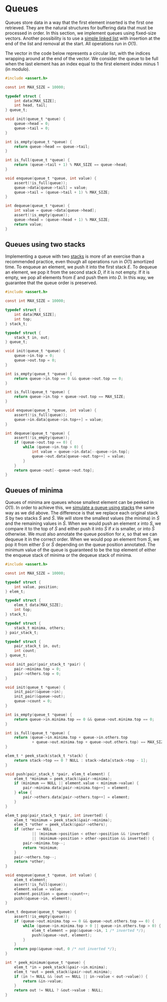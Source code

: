 # Queues

Queues store data in a way that the first element inserted is the first one
retrieved. They are the natural structures for buffering data that must be
processed in order. In this section, we implement queues using fixed-size
vectors. Another possibility is to use a [simple linked list](./linked-list.md)
with insertion at the end of the list and removal at the start. All operations
run in $O(1)$.

The vector in the code below represents a circular list, with the indices
wrapping around at the end of the vector. We consider the queue to be full when
the last element has an index equal to the first element index minus 1 (in
modulo).

```c
#include <assert.h>

const int MAX_SIZE = 10000;

typedef struct {
    int data[MAX_SIZE];
    int head, tail;
} queue_t;

void init(queue_t *queue) {
    queue->head = 0;
    queue->tail = 0;
}

int is_empty(queue_t *queue) {
    return queue->head == queue->tail;
}

int is_full(queue_t *queue) {
    return (queue->tail + 1) % MAX_SIZE == queue->head;
}

void enqueue(queue_t *queue, int value) {
    assert(!is_full(queue));
    queue->data[queue->tail] = value;
    queue->tail = (queue->tail + 1) % MAX_SIZE;
}

int dequeue(queue_t *queue) {
    int value = queue->data[queue->head];
    assert(!is_empty(queue));
    queue->head = (queue->head + 1) % MAX_SIZE;
    return value;
}
```


## Queues using two stacks

Implementing a queue with two [stacks](./stack.md) is more of an exercise than a
recommended practice, even though all operations run in $O(1)$ amortized time.
To enqueue an element, we push it into the first stack $E$. To dequeue an
element, we pop it from the second stack $D$, if it is not empty. If it is
empty, we pop all elements from $E$ and push them into $D$.  In this way, we
guarantee that the queue order is preserved.

```c
#include <assert.h>

const int MAX_SIZE = 10000;

typedef struct {
    int data[MAX_SIZE];
    int top;
} stack_t;

typedef struct {
    stack_t in, out;
} queue_t;

void init(queue_t *queue) {
    queue->in.top = 0;
    queue->out.top = 0;
}

int is_empty(queue_t *queue) {
    return queue->in.top == 0 && queue->out.top == 0;
}

int is_full(queue_t *queue) {
    return queue->in.top + queue->out.top == MAX_SIZE;
}

void enqueue(queue_t *queue, int value) {
    assert(!is_full(queue));
    queue->in.data[queue->in.top++] = value;
}

int dequeue(queue_t *queue) {
    assert(!is_empty(queue));
    if (queue->out.top == 0) {
        while (queue->in.top > 0) {
            int value = queue->in.data[--queue->in.top];
            queue->out.data[queue->out.top++] = value;
        }
    }
    return queue->out[--queue->out.top];
}
```


## Queues of minima

Queues of minima are queues whose smallest element can be peeked in $O(1)$. In
order to achieve this, we [simulate a queue using
stacks](#queues-using-two-stacks) the same way as we did above. The difference
is that we replace each original stack $S$ by two stacks $\dot{S}$ and
$\bar{S}$.  We will store the smallest values (the minima) in $\dot{S}$ and the
remaining values in $\bar{S}$.  When we would push an element $x$ into $S$, we
compare it to the top of $\dot{S}$ and either push it into $\dot{S}$ if $x$ is
smaller, or into $\bar{S}$ otherwise. We must also annotate the queue position
for $x$, so that we can dequeue it in the correct order. When we would pop an
element from $S$, we pop it from either $\dot{S}$ or $\bar{S}$ depending on the
queue position annotated. The minimum value of the queue is guaranteed to be the
top element of either the enqueue stack of minima or the dequeue stack of
minima.

```c
#include <assert.h>

const int MAX_SIZE = 10000;

typedef struct {
    int value, position;
} elem_t;

typedef struct {
    elem_t data[MAX_SIZE];
    int top;
} stack_t;

typedef struct {
    stack_t minima, others;
} pair_stack_t;

typedef struct {
    pair_stack_t in, out;
    int count;
} queue_t;

void init_pair(pair_stack_t *pair) {
    pair->minima.top = 0;
    pair->others.top = 0;
}

void init(queue_t *queue) {
    init_pair(&queue->in);
    init_pair(&queue->out);
    queue->count = 0;
}

int is_empty(queue_t *queue) {
    return queue->in.minima.top == 0 && queue->out.minima.top == 0;
}

int is_full(queue_t *queue) {
    return (queue->in.minima.top + queue->in.others.top
            + queue->out.minima.top + queue->out.others.top) == MAX_SIZE;
}

elem_t * peek_stack(stack_t *stack) {
    return stack->top == 0 ? NULL : stack->data[stack->top - 1];
}

void push(pair_stack_t *pair, elem_t element) {
    elem_t *minimum = peek_stack(&pair->minima);
    if (minimum == NULL || element.value < minimum->value) {
        pair->minima.data[pair->minima.top++] = element;
    } else {
        pair->others.data[pair->others.top++] = element;
    }
}

elem_t pop(pair_stack_t *pair, int inverted) {
    elem_t *minimum = peek_stack(&pair->minima);
    elem_t *other = peek_stack(&pair->others);
    if (other == NULL
            || (minimum->position < other->position && !inverted)
            || (minimum->position > other->position && inverted)) {
        pair->minima.top--;
        return *minimum;
    }
    pair->others.top--;
    return *other;
}

void enqueue(queue_t *queue, int value) {
    elem_t element;
    assert(!is_full(queue));
    element.value = value;
    element.position = queue->count++;
    push(&queue->in, element);
}

elem_t dequeue(queue_t *queue) {
    assert(!is_empty(queue));
    if (queue->out.minima.top == 0 && queue->out.others.top == 0) {
        while (queue->in.minima.top > 0 || queue->in.others.top > 0) {
            elem_t element = pop(&queue->in, 1 /* inverted */);
            push(&queue->out, element);
        }
    }
    return pop(&queue->out, 0 /* not inverted */);
}

int * peek_minimum(queue_t *queue) {
    elem_t *in = peek_stack(&pair->in.minima);
    elem_t *out = peek_stack(&pair->out.minima);
    if (in != NULL && (out == NULL || in->value < out->value)) {
        return &in->value;
    }
    return out != NULL ? &out->value : NULL;
}
```
